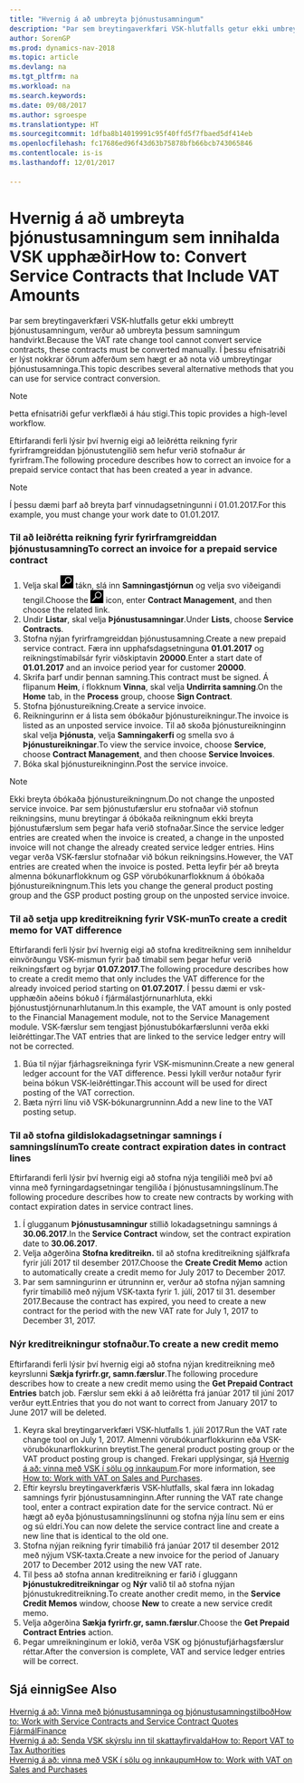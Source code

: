 ```yaml
---
title: "Hvernig á að umbreyta þjónustusamningum"
description: "Þar sem breytingaverkfæri VSK-hlutfalls getur ekki umbreytt þjónustusamningum, verður að umbreyta þessum samningum handvirkt. Í þessu efnisatriði er lýst nokkrar öðrum aðferðum sem hægt er að nota við umbreytingar þjónustusamninga."
author: SorenGP
ms.prod: dynamics-nav-2018
ms.topic: article
ms.devlang: na
ms.tgt_pltfrm: na
ms.workload: na
ms.search.keywords: 
ms.date: 09/08/2017
ms.author: sgroespe
ms.translationtype: HT
ms.sourcegitcommit: 1dfba8b14019991c95f40ffd5f7fbaed5df414eb
ms.openlocfilehash: fc17686ed96f43d63b75878bfb66bcb743065846
ms.contentlocale: is-is
ms.lasthandoff: 12/01/2017

---
```

# <a name="how-to-convert-service-contracts-that-include-vat-amounts"></a><span data-ttu-id="881c9-104">Hvernig á að umbreyta þjónustusamningum sem innihalda VSK upphæðir</span><span class="sxs-lookup"><span data-stu-id="881c9-104">How to: Convert Service Contracts that Include VAT Amounts</span></span>
<span data-ttu-id="881c9-105">Þar sem breytingaverkfæri VSK-hlutfalls getur ekki umbreytt þjónustusamningum, verður að umbreyta þessum samningum handvirkt.</span><span class="sxs-lookup"><span data-stu-id="881c9-105">Because the VAT rate change tool cannot convert service contracts, these contracts must be converted manually.</span></span> <span data-ttu-id="881c9-106">Í þessu efnisatriði er lýst nokkrar öðrum aðferðum sem hægt er að nota við umbreytingar þjónustusamninga.</span><span class="sxs-lookup"><span data-stu-id="881c9-106">This topic describes several alternative methods that you can use for service contract conversion.</span></span>  

> [!NOTE]  
>  <span data-ttu-id="881c9-107">Þetta efnisatriði gefur verkflæði á háu stigi.</span><span class="sxs-lookup"><span data-stu-id="881c9-107">This topic provides a high-level workflow.</span></span>  

 <span data-ttu-id="881c9-108">Eftirfarandi ferli lýsir því hvernig eigi að leiðrétta reikning fyrir fyrirframgreiddan þjónustutengilið sem hefur verið stofnaður ár fyrirfram.</span><span class="sxs-lookup"><span data-stu-id="881c9-108">The following procedure describes how to correct an invoice for a prepaid service contact that has been created a year in advance.</span></span>  

> [!NOTE]  
>  <span data-ttu-id="881c9-109">Í þessu dæmi þarf að breyta þarf vinnudagsetningunni í 01.01.2017.</span><span class="sxs-lookup"><span data-stu-id="881c9-109">For this example, you must change your work date to 01.01.2017.</span></span>  

### <a name="to-correct-an-invoice-for-a-prepaid-service-contract"></a><span data-ttu-id="881c9-110">Til að leiðrétta reikning fyrir fyrirframgreiddan þjónustusamning</span><span class="sxs-lookup"><span data-stu-id="881c9-110">To correct an invoice for a prepaid service contract</span></span>  
1. <span data-ttu-id="881c9-111">Velja skal ![Leit að síðu eða skýrslu](media/ui-search/search_small.png "Leit að síðu eða skýrslu táknið") tákn, slá inn **Samningastjórnun** og velja svo viðeigandi tengil.</span><span class="sxs-lookup"><span data-stu-id="881c9-111">Choose the ![Search for Page or Report](media/ui-search/search_small.png "Search for Page or Report icon") icon, enter **Contract Management**, and then choose the related link.</span></span>  
2. <span data-ttu-id="881c9-112">Undir **Listar**, skal velja **Þjónustusamningar**.</span><span class="sxs-lookup"><span data-stu-id="881c9-112">Under **Lists**, choose **Service Contracts**.</span></span>  
3. <span data-ttu-id="881c9-113">Stofna nýjan fyrirframgreiddan þjónustusamning.</span><span class="sxs-lookup"><span data-stu-id="881c9-113">Create a new prepaid service contract.</span></span> <span data-ttu-id="881c9-114">Færa inn upphafsdagsetninguna **01.01.2017** og reikningstímabilsár fyrir viðskiptavin **20000**.</span><span class="sxs-lookup"><span data-stu-id="881c9-114">Enter a start date of **01.01.2017** and an invoice period year for customer **20000**.</span></span>  
4. <span data-ttu-id="881c9-115">Skrifa þarf undir þennan samning.</span><span class="sxs-lookup"><span data-stu-id="881c9-115">This contract must be signed.</span></span> <span data-ttu-id="881c9-116">Á flipanum **Heim**, í flokknum **Vinna**, skal velja **Undirrita samning**.</span><span class="sxs-lookup"><span data-stu-id="881c9-116">On the **Home** tab, in the **Process** group, choose **Sign Contract**.</span></span>  
5. <span data-ttu-id="881c9-117">Stofna þjónustureikning.</span><span class="sxs-lookup"><span data-stu-id="881c9-117">Create a service invoice.</span></span>
6. <span data-ttu-id="881c9-118">Reikningurinn er á lista sem óbókaður þjónustureikningur.</span><span class="sxs-lookup"><span data-stu-id="881c9-118">The invoice is listed as an unposted service invoice.</span></span> <span data-ttu-id="881c9-119">Til að skoða þjónustureikninginn skal velja **Þjónusta**, velja **Samningakerfi** og smella svo á **Þjónustureikningar**.</span><span class="sxs-lookup"><span data-stu-id="881c9-119">To view the service invoice, choose **Service**, choose **Contract Management**, and then choose **Service Invoices**.</span></span>  
7. <span data-ttu-id="881c9-120">Bóka skal þjónustureikninginn.</span><span class="sxs-lookup"><span data-stu-id="881c9-120">Post the service invoice.</span></span>  

> [!NOTE]  
>  <span data-ttu-id="881c9-121">Ekki breyta óbókaða þjónustureikningnum.</span><span class="sxs-lookup"><span data-stu-id="881c9-121">Do not change the unposted service invoice.</span></span> <span data-ttu-id="881c9-122">Þar sem þjónustufærslur eru stofnaðar við stofnun reikningsins, munu breytingar á óbókaða reikningnum ekki breyta þjónustufærslum sem þegar hafa verið stofnaðar.</span><span class="sxs-lookup"><span data-stu-id="881c9-122">Since the service ledger entries are created when the invoice is created, a change in the unposted invoice will not change the already created service ledger entries.</span></span> <span data-ttu-id="881c9-123">Hins vegar verða VSK-færslur stofnaðar við bókun reikningsins.</span><span class="sxs-lookup"><span data-stu-id="881c9-123">However, the VAT entries are created when the invoice is posted.</span></span> <span data-ttu-id="881c9-124">Þetta leyfir þér að breyta almenna bókunarflokknum og GSP vörubókunarflokknum á óbókaða þjónustureikningnum.</span><span class="sxs-lookup"><span data-stu-id="881c9-124">This lets you change the general product posting group and the GSP product posting group on the unposted service invoice.</span></span>  

### <a name="to-create-a-credit-memo-for-vat-difference"></a><span data-ttu-id="881c9-125">Til að setja upp kreditreikning fyrir VSK-mun</span><span class="sxs-lookup"><span data-stu-id="881c9-125">To create a credit memo for VAT difference</span></span>  
<span data-ttu-id="881c9-126">Eftirfarandi ferli lýsir því hvernig eigi að stofna kreditreikning sem inniheldur einvörðungu VSK-mismun fyrir það tímabil sem þegar hefur verið reikningsfært og byrjar **01.07.2017**.</span><span class="sxs-lookup"><span data-stu-id="881c9-126">The following procedure describes how to create a credit memo that only includes the VAT difference for the already invoiced period starting on **01.07.2017**.</span></span> <span data-ttu-id="881c9-127">Í þessu dæmi er vsk-upphæðin aðeins bókuð í fjármálastjórnunarhluta, ekki þjónustustjórnunarhlutanum.</span><span class="sxs-lookup"><span data-stu-id="881c9-127">In this example, the VAT amount is only posted to the Financial Management module, not to the Service Management module.</span></span> <span data-ttu-id="881c9-128">VSK-færslur sem tengjast þjónustubókarfærslunni verða ekki leiðréttingar.</span><span class="sxs-lookup"><span data-stu-id="881c9-128">The VAT entries that are linked to the service ledger entry will not be corrected.</span></span>  

1. <span data-ttu-id="881c9-129">Búa til nýjar fjárhagsreikninga fyrir VSK-mismuninn.</span><span class="sxs-lookup"><span data-stu-id="881c9-129">Create a new general ledger account for the VAT difference.</span></span> <span data-ttu-id="881c9-130">Þessi lykill verður notaður fyrir beina bókun VSK-leiðréttingar.</span><span class="sxs-lookup"><span data-stu-id="881c9-130">This account will be used for direct posting of the VAT correction.</span></span>  
2. <span data-ttu-id="881c9-131">Bæta nýrri línu við VSK-bókunargrunninn.</span><span class="sxs-lookup"><span data-stu-id="881c9-131">Add a new line to the VAT posting setup.</span></span>  

### <a name="to-create-contract-expiration-dates-in-contract-lines"></a><span data-ttu-id="881c9-132">Til að stofna gildislokadagsetningar samnings í samningslínum</span><span class="sxs-lookup"><span data-stu-id="881c9-132">To create contract expiration dates in contract lines</span></span>  
<span data-ttu-id="881c9-133">Eftirfarandi ferli lýsir því hvernig eigi að stofna nýja tengiliði með því að vinna með fyrningardagsetningar tengiliða í þjónustusamningslínum.</span><span class="sxs-lookup"><span data-stu-id="881c9-133">The following procedure describes how to create new contracts by working with contact expiration dates in service contract lines.</span></span>  

1. <span data-ttu-id="881c9-134">Í glugganum **Þjónustusamningur** stillið lokadagsetningu samnings á **30.06.2017**.</span><span class="sxs-lookup"><span data-stu-id="881c9-134">In the **Service Contract** window, set the contract expiration date to **30.06.2017**.</span></span>  
2. <span data-ttu-id="881c9-135">Velja aðgerðina **Stofna kreditreikn.** til að stofna kreditreikning sjálfkrafa fyrir júlí 2017 til desember 2017.</span><span class="sxs-lookup"><span data-stu-id="881c9-135">Choose the **Create Credit Memo** action to automatically create a credit memo for July 2017 to December 2017.</span></span>  
3. <span data-ttu-id="881c9-136">Þar sem samningurinn er útrunninn er, verður að stofna nýjan samning fyrir tímabilið með nýjum VSK-taxta fyrir 1. júlí, 2017 til 31. desember 2017.</span><span class="sxs-lookup"><span data-stu-id="881c9-136">Because the contract has expired, you need to create a new contract for the period with the new VAT rate for July 1, 2017 to December 31, 2017.</span></span>  

### <a name="to-create-a-new-credit-memo"></a><span data-ttu-id="881c9-137">Nýr kreditreikningur stofnaður.</span><span class="sxs-lookup"><span data-stu-id="881c9-137">To create a new credit memo</span></span>  
<span data-ttu-id="881c9-138">Eftirfarandi ferli lýsir því hvernig eigi að stofna nýjan kreditreikning með keyrslunni **Sækja fyrirfr.gr, samn.færslur**.</span><span class="sxs-lookup"><span data-stu-id="881c9-138">The following procedure describes how to create a new credit memo using the **Get Prepaid Contract Entries** batch job.</span></span> <span data-ttu-id="881c9-139">Færslur sem ekki á að leiðrétta frá janúar 2017 til júní 2017 verður eytt.</span><span class="sxs-lookup"><span data-stu-id="881c9-139">Entries that you do not want to correct from January 2017 to June 2017 will be deleted.</span></span>  

1. <span data-ttu-id="881c9-140">Keyra skal breytingarverkfæri VSK-hlutfalls 1. júlí 2017.</span><span class="sxs-lookup"><span data-stu-id="881c9-140">Run the VAT rate change tool on July 1, 2017.</span></span> <span data-ttu-id="881c9-141">Almenni vörubókunarflokkurinn eða VSK-vörubókunarflokkurinn breytist.</span><span class="sxs-lookup"><span data-stu-id="881c9-141">The general product posting group or the VAT product posting group is changed.</span></span> <span data-ttu-id="881c9-142">Frekari upplýsingar, sjá [Hvernig á að: vinna með VSK í sölu og innkaupum](finance-work-with-vat.md).</span><span class="sxs-lookup"><span data-stu-id="881c9-142">For more information, see [How to: Work with VAT on Sales and Purchases](finance-work-with-vat.md).</span></span>  
2. <span data-ttu-id="881c9-143">Eftir keyrslu breytingaverkfæris VSK-hlutfalls, skal færa inn lokadag samnings fyrir þjónustusamninginn.</span><span class="sxs-lookup"><span data-stu-id="881c9-143">After running the VAT rate change tool, enter a contract expiration date for the service contract.</span></span> <span data-ttu-id="881c9-144">Nú er hægt að eyða þjónustusamningslínunni og stofna nýja línu sem er eins og sú eldri.</span><span class="sxs-lookup"><span data-stu-id="881c9-144">You can now delete the service contract line and create a new line that is identical to the old one.</span></span>  
3. <span data-ttu-id="881c9-145">Stofna nýjan reikning fyrir tímabilið frá janúar 2017 til desember 2012 með nýjum VSK-taxta.</span><span class="sxs-lookup"><span data-stu-id="881c9-145">Create a new invoice for the period of January 2017 to December 2012 using the new VAT rate.</span></span>  
4. <span data-ttu-id="881c9-146">Til þess að stofna annan kreditreikning er farið í gluggann **Þjónustukreditreikningar** og **Nýr** valið til að stofna nýjan þjónustukreditreikning.</span><span class="sxs-lookup"><span data-stu-id="881c9-146">To create another credit memo, in the **Service Credit Memos** window, choose **New** to create a new service credit memo.</span></span>  
5. <span data-ttu-id="881c9-147">Velja aðgerðina **Sækja fyrirfr.gr, samn.færslur**.</span><span class="sxs-lookup"><span data-stu-id="881c9-147">Choose the **Get Prepaid Contract Entries** action.</span></span>  
6. <span data-ttu-id="881c9-148">Þegar umreikninginum er lokið, verða VSK og þjónustufjárhagsfærslur réttar.</span><span class="sxs-lookup"><span data-stu-id="881c9-148">After the conversion is complete, VAT and service ledger entries will be correct.</span></span>  

## <a name="see-also"></a><span data-ttu-id="881c9-149">Sjá einnig</span><span class="sxs-lookup"><span data-stu-id="881c9-149">See Also</span></span>  
[<span data-ttu-id="881c9-150">Hvernig á að: Vinna með þjónustusamninga og þjónustusamningstilboð</span><span class="sxs-lookup"><span data-stu-id="881c9-150">How to: Work with Service Contracts and Service Contract Quotes</span></span>](service-how-to-create-service-contracts-and-service-contract-quotes.md)  
[<span data-ttu-id="881c9-151">Fjármál</span><span class="sxs-lookup"><span data-stu-id="881c9-151">Finance</span></span>](finance.md)  
[<span data-ttu-id="881c9-152">Hvernig á að: Senda VSK skýrslu inn til skattayfirvalda</span><span class="sxs-lookup"><span data-stu-id="881c9-152">How to: Report VAT to Tax Authorities</span></span>](finance-how-report-vat.md)  
[<span data-ttu-id="881c9-153">Hvernig á að: vinna með VSK í sölu og innkaupum</span><span class="sxs-lookup"><span data-stu-id="881c9-153">How to: Work with VAT on Sales and Purchases</span></span>](finance-work-with-vat.md)  

